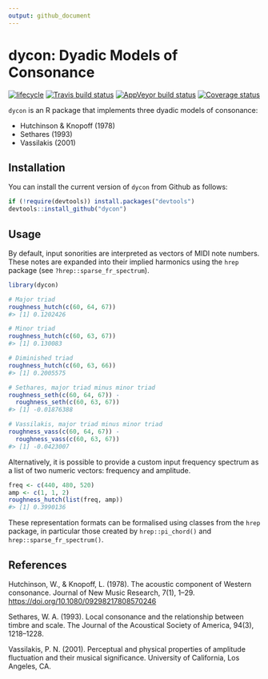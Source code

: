 ```yaml
---
output: github_document
---
```


<!-- README.md is generated from README.Rmd. Please edit that file -->


# dycon: Dyadic Models of Consonance

[![lifecycle](https://img.shields.io/badge/lifecycle-maturing-blue.svg)](https://www.tidyverse.org/lifecycle/#maturing)
[![Travis build status](https://travis-ci.org/pmcharrison/dycon.svg?branch=master)](https://travis-ci.org/pmcharrison/dycon)
[![AppVeyor build status](https://ci.appveyor.com/api/projects/status/github/pmcharrison/dycon?branch=master&svg=true)](https://ci.appveyor.com/project/pmcharrison/dycon)
[![Coverage status](https://coveralls.io/repos/github/pmcharrison/dycon/badge.svg)](https://coveralls.io/r/pmcharrison/dycon?branch=master)

`dycon` is an R package that implements three dyadic models of consonance:

- Hutchinson & Knopoff (1978)
- Sethares (1993)
- Vassilakis (2001)

## Installation

You can install the current version of `dycon` from Github as follows:

``` r
if (!require(devtools)) install.packages("devtools")
devtools::install_github("dycon")
```

## Usage

By default, input sonorities are interpreted as vectors of MIDI note numbers.
These notes are expanded into their implied harmonics using the `hrep` package
(see `?hrep::sparse_fr_spectrum`).


```r
library(dycon)

# Major triad
roughness_hutch(c(60, 64, 67)) 
#> [1] 0.1202426

# Minor triad
roughness_hutch(c(60, 63, 67)) 
#> [1] 0.130083

# Diminished triad
roughness_hutch(c(60, 63, 66)) 
#> [1] 0.2005575

# Sethares, major triad minus minor triad
roughness_seth(c(60, 64, 67)) - 
  roughness_seth(c(60, 63, 67))
#> [1] -0.01876388

# Vassilakis, major triad minus minor triad
roughness_vass(c(60, 64, 67)) - 
  roughness_vass(c(60, 63, 67))
#> [1] -0.0423007
```

Alternatively, it is possible to provide a custom input frequency spectrum
as a list of two numeric vectors: frequency and amplitude.


```r
freq <- c(440, 480, 520)
amp <- c(1, 1, 2)
roughness_hutch(list(freq, amp))
#> [1] 0.3990136
```

These representation formats can be formalised using classes from the `hrep` package,
in particular those created by `hrep::pi_chord()` and `hrep::sparse_fr_spectrum()`.

## References

Hutchinson, W., & Knopoff, L. (1978). The acoustic component of Western consonance. Journal of New Music Research, 7(1), 1–29. https://doi.org/10.1080/09298217808570246

Sethares, W. A. (1993). Local consonance and the relationship between timbre and scale. The Journal of the Acoustical Society of America, 94(3), 1218–1228.

Vassilakis, P. N. (2001). Perceptual and physical properties of amplitude fluctuation and their musical significance. University of California, Los Angeles, CA.
